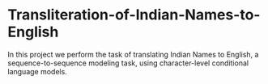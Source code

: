 # Transliteration-of-Indian-Names-to-English
In this project we perform the task of translating Indian Names to English, a sequence-to-sequence modeling task, using character-level conditional language models.
